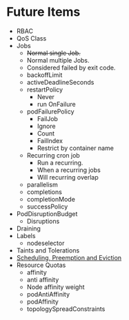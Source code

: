 # Future Items

- RBAC
- QoS Class
- Jobs
  - ~~Normal single Job.~~
  - Normal multiple Jobs.
  - Considered failed by exit code.
  - backoffLimit
  - activeDeadlineSeconds
  - restartPolicy
    - Never
    - run OnFailure
  - podFailurePolicy
    - FailJob
    - Ignore
    - Count
    - FailIndex
    - Restrict by container name
  - Recurring cron job
    - Run a recurring.
    - When a recurring jobs
    - Will recurring overlap
  - parallelism
  - completions
  - completionMode
  - successPolicy
- PodDisruptionBudget
  - Disruptions
- Draining
- Labels
  - nodeselector
- Taints and Tolerations
- [Scheduling, Preemption and Eviction](https://kubernetes.io/docs/concepts/scheduling-eviction/)
- Resource Quotas
  - affinity
  - anti affinity
  - Node affinity weight
  - podAntiAffinity
  - podAffinity
  - topologySpreadConstraints

